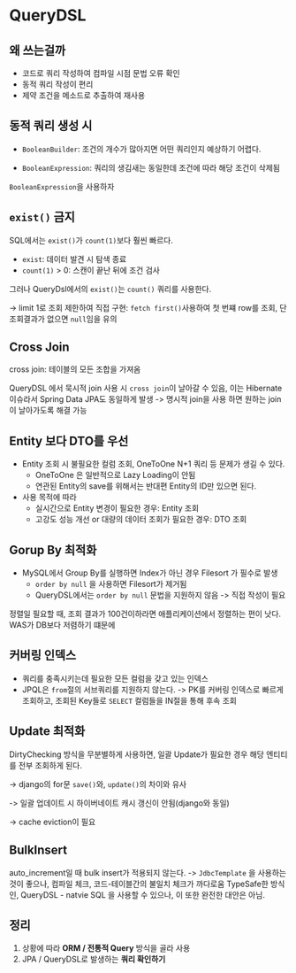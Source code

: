 # QueryDSL

## 왜 쓰는걸까
- 코드로 쿼리 작성하여 컴파일 시점 문법 오류 확인
- 동적 쿼리 작성이 편리
- 제약 조건을 메소드로 추출하여 재사용

## 동적 쿼리 생성 시 
- `BooleanBuilder`: 조건의 개수가 많아지면 어떤 쿼리인지 예상하기 어렵다.

- `BooleanExpression`: 쿼리의 생김새는 동일한데 조건에 따라 해당 조건이 삭제됨

`BooleanExpression`을 사용하자

## `exist()` 금지
SQL에서는 `exist()`가 `count(1)`보다 훨씬 빠르다. 
- `exist`:  데이터 발견 시 탐색 종료
- `count(1)` > 0: 스캔이 끝난 뒤에 조건 검사

그러나 QueryDsl에서의 `exist()`는 `count()` 쿼리를 사용한다. 

-> limit 1로 조회 제한하여 직접 구현: `fetch first()`사용하여 첫 번쨰 row를 조회, 단 조회결과가 없으면 `null`임을 유의

## Cross Join
cross join: 테이블의 모든 조합을 가져옴

QueryDSL 에서 묵시적 join 사용 시 `cross join`이 날아갈 수 있음, 이는 Hibernate 이슈라서 Spring Data JPA도 동일하게 발생 -> 명시적 join을 사용 하면 원하는 join이 날아가도록 해결 가능

## Entity 보다 DTO를 우선
- Entity 조회 시 불필요한 컬럼 조회, OneToOne N+1 쿼리 등 문제가 생길 수 있다.
    - OneToOne  은 일반적으로 Lazy Loading이 안됨
    - 연관된 Entity의 save를 위해서는 반대편 Entity의 ID만 있으면 된다.
- 사용 목적에 따라
    - 실시간으로 Entity 변경이 필요한 경우: Entity 조회
    - 고강도 성능 개선 or 대량의 데이터 조회가 필요한 경우: DTO 조회

## Gorup By 최적화
- MySQL에서 Group By를 실행하면 Index가 아닌 경우 Filesort 가 필수로 발생
    - `order by null` 을 사용하면 Filesort가 제거됨
    - QueryDSL에서는 `order by null` 문법을 지원하지 않음 -> 직접 작성이 필요

정렬일 필요할 때, 조회 결과가 100건이하라면 애플리케이션에서 정렬하는 편이 낫다. WAS가 DB보다 저렴하기 떄문에

## 커버링 인덱스
- 쿼리를 충족시키는데 필요한 모든 컬럼을 갖고 있는 인덱스
- JPQL은 `from`절의 서브쿼리를 지원하지 않는다. -> PK를 커버링 인덱스로 빠르게 조회하고, 조회된 Key들로 `SELECT` 컬럼들을 IN절을 통해 후속 조회

## Update 최적화
DirtyChecking 방식을 무분별하게 사용하면, 일괄 Update가 필요한 경우 해당 엔티티를 전부 조회하게 된다.

-> django의 for문 `save()`와, `update()`의 차이와 유사

-> 일괄 업데이트 시 하이버네이트 캐시 갱신이 안됨(django와 동일)

-> cache eviction이 필요

## BulkInsert
auto_increment일 때 bulk insert가 적용되지 않는다. -> `JdbcTemplate` 을 사용하는 것이 좋으나, 컴파일 체크, 코드-테이블간의 불일치 체크가 까다로움 
TypeSafe한 방식인, QueryDSL - natvie SQL 을 사용할 수 있으나, 이 또한 완전한 대안은 아님.

## 정리
1. 상황에 따라 **ORM / 전통적 Query** 방식을 골라 사용
2. JPA / QueryDSL로 발생하는 **쿼리 확인하기**